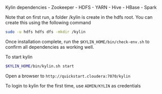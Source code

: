 
Kylin dependencies
	- Zookeeper
	- HDFS
	- YARN
	- Hive
	- HBase
	- Spark

Note that on first run, a folder /kylin is create in the hdfs root.
You can create this using the following command

```sh
sudo -u hdfs hdfs dfs -mkdir /kylin
```

Once installation complete, run the `$KYLIN_HOME/bin/check-env.sh` to confirm all dependencies as working well.

To start kylin

```sh
$KYLIN_HOME/bin/kylin.sh start
```

Open a browser to `http://quickstart.cloudera:7070/kylin`

To login to kylin for the first time, use `ADMIN/KYLIN` as credentials
